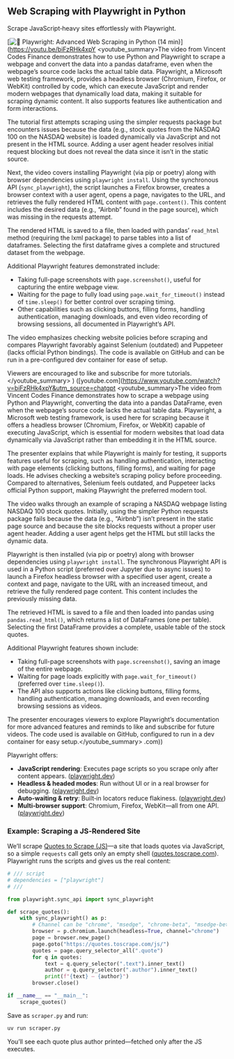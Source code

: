 ## Web Scraping with Playwright in Python

Scrape JavaScript‑heavy sites effortlessly with Playwright.

[![🤖 Playwright: Advanced Web Scraping in Python (14 min)](https://i.ytimg.com/vi_webp/biFzRHk4xpY/sddefault.webp)](https://youtu.be/biFzRHk4xpY
<youtube_summary>The video from Vincent Codes Finance demonstrates how to use Python and Playwright to scrape a webpage and convert the data into a pandas dataframe, even when the webpage’s source code lacks the actual table data. Playwright, a Microsoft web testing framework, provides a headless browser (Chromium, Firefox, or WebKit) controlled by code, which can execute JavaScript and render modern webpages that dynamically load data, making it suitable for scraping dynamic content. It also supports features like authentication and form interactions.

The tutorial first attempts scraping using the simpler requests package but encounters issues because the data (e.g., stock quotes from the NASDAQ 100 on the NASDAQ website) is loaded dynamically via JavaScript and not present in the HTML source. Adding a user agent header resolves initial request blocking but does not reveal the data since it isn’t in the static source.

Next, the video covers installing Playwright (via pip or poetry) along with browser dependencies using `playwright install`. Using the synchronous API (`sync_playwright`), the script launches a Firefox browser, creates a browser context with a user agent, opens a page, navigates to the URL, and retrieves the fully rendered HTML content with `page.content()`. This content includes the desired data (e.g., “Airbnb” found in the page source), which was missing in the requests attempt.

The rendered HTML is saved to a file, then loaded with pandas’ `read_html` method (requiring the lxml package) to parse tables into a list of dataframes. Selecting the first dataframe gives a complete and structured dataset from the webpage.

Additional Playwright features demonstrated include:

- Taking full-page screenshots with `page.screenshot()`, useful for capturing the entire webpage view.
- Waiting for the page to fully load using `page.wait_for_timeout()` instead of `time.sleep()` for better control over scraping timing.
- Other capabilities such as clicking buttons, filling forms, handling authentication, managing downloads, and even video recording of browsing sessions, all documented in Playwright’s API.

The video emphasizes checking website policies before scraping and compares Playwright favorably against Selenium (outdated) and Puppeteer (lacks official Python bindings). The code is available on GitHub and can be run in a pre-configured dev container for ease of setup.

Viewers are encouraged to like and subscribe for more tutorials.</youtube_summary>
) ([youtube.com](https://www.youtube.com/watch?v=biFzRHk4xpY&utm_source=chatgpt
<youtube_summary>The video from Vincent Codes Finance demonstrates how to scrape a webpage using Python and Playwright, converting the data into a pandas DataFrame, even when the webpage’s source code lacks the actual table data. Playwright, a Microsoft web testing framework, is used here for scraping because it offers a headless browser (Chromium, Firefox, or WebKit) capable of executing JavaScript, which is essential for modern websites that load data dynamically via JavaScript rather than embedding it in the HTML source.

The presenter explains that while Playwright is mainly for testing, it supports features useful for scraping, such as handling authentication, interacting with page elements (clicking buttons, filling forms), and waiting for page loads. He advises checking a website’s scraping policy before proceeding. Compared to alternatives, Selenium feels outdated, and Puppeteer lacks official Python support, making Playwright the preferred modern tool.

The video walks through an example of scraping a NASDAQ webpage listing NASDAQ 100 stock quotes. Initially, using the simpler Python requests package fails because the data (e.g., “Airbnb”) isn’t present in the static page source and because the site blocks requests without a proper user agent header. Adding a user agent helps get the HTML but still lacks the dynamic data.

Playwright is then installed (via pip or poetry) along with browser dependencies using `playwright install`. The synchronous Playwright API is used in a Python script (preferred over Jupyter due to async issues) to launch a Firefox headless browser with a specified user agent, create a context and page, navigate to the URL with an increased timeout, and retrieve the fully rendered page content. This content includes the previously missing data.

The retrieved HTML is saved to a file and then loaded into pandas using `pandas.read_html()`, which returns a list of DataFrames (one per table). Selecting the first DataFrame provides a complete, usable table of the stock quotes.

Additional Playwright features shown include:
- Taking full-page screenshots with `page.screenshot()`, saving an image of the entire webpage.
- Waiting for page loads explicitly with `page.wait_for_timeout()` (preferred over `time.sleep()`).
- The API also supports actions like clicking buttons, filling forms, handling authentication, managing downloads, and even recording browsing sessions as videos.

The presenter encourages viewers to explore Playwright’s documentation for more advanced features and reminds to like and subscribe for future videos. The code used is available on GitHub, configured to run in a dev container for easy setup.</youtube_summary>
.com))

Playwright offers:

- **JavaScript rendering**: Executes page scripts so you scrape only after content appears. ([playwright.dev](https://playwright.dev/python/docs/intro))
- **Headless & headed modes**: Run without UI or in a real browser for debugging. ([playwright.dev](https://playwright.dev/python/docs/intro))
- **Auto‑waiting & retry**: Built‑in locators reduce flakiness. ([playwright.dev](https://playwright.dev/python/docs/locators))
- **Multi‑browser support**: Chromium, Firefox, WebKit—all from one API. ([playwright.dev](https://playwright.dev/python/docs/intro))

### Example: Scraping a JS‑Rendered Site

We’ll scrape [Quotes to Scrape (JS)](https://quotes.toscrape.com/js/)—a site that loads quotes via JavaScript, so a simple `requests` call gets only an empty shell ([quotes.toscrape.com](https://quotes.toscrape.com/js/)). Playwright runs the scripts and gives us the real content:

```python
# /// script
# dependencies = ["playwright"]
# ///

from playwright.sync_api import sync_playwright

def scrape_quotes():
    with sync_playwright() as p:
        # Channel can be "chrome", "msedge", "chrome-beta", "msedge-beta" or "msedge-dev".
        browser = p.chromium.launch(headless=True, channel="chrome")
        page = browser.new_page()
        page.goto("https://quotes.toscrape.com/js/")
        quotes = page.query_selector_all(".quote")
        for q in quotes:
            text = q.query_selector(".text").inner_text()
            author = q.query_selector(".author").inner_text()
            print(f"{text} — {author}")
        browser.close()

if __name__ == "__main__":
    scrape_quotes()
```

Save as `scraper.py` and run:

```bash
uv run scraper.py
```

You’ll see each quote plus author printed—fetched only after the JS executes.
